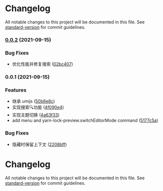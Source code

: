 # Changelog

All notable changes to this project will be documented in this file. See [standard-version](https://github.com/conventional-changelog/standard-version) for commit guidelines.

### [0.0.2](https://github.com/youngjuning/vscode-yarn-lock-preview/compare/v0.0.1...v0.0.2) (2021-09-15)


### Bug Fixes

* 优化性能并修复搜索 ([02bc407](https://github.com/youngjuning/vscode-yarn-lock-preview/commit/02bc407929db04a9264e25f2066a0f1055b104c2))

### 0.0.1 (2021-09-15)


### Features

* 继承 umijs ([50b6e8c](https://github.com/youngjuning/vscode-yarn-lock-preview/commit/50b6e8ced24b535291040d91a67fbcd094ad2212))
* 实现搜索🔍功能 ([4f090e4](https://github.com/youngjuning/vscode-yarn-lock-preview/commit/4f090e4b5504ce8686bd5ed0a44f5e3135ab6e92))
* 实现主题切换 ([4a63f33](https://github.com/youngjuning/vscode-yarn-lock-preview/commit/4a63f33df5b8c4acea3cfaea653d8379354dda8f))
* add menu and yarn-lock-preview.switchEditorMode command ([5177c5a](https://github.com/youngjuning/vscode-yarn-lock-preview/commit/5177c5a4516391ad9a00f968bc1ce931eb7e9f51))


### Bug Fixes

* 隐藏时保留上下文 ([2208bff](https://github.com/youngjuning/vscode-yarn-lock-preview/commit/2208bff64cbe6aaa50c2fa279e87d80c641f35c3))

# Changelog

All notable changes to this project will be documented in this file. See [standard-version](https://github.com/conventional-changelog/standard-version) for commit guidelines.
